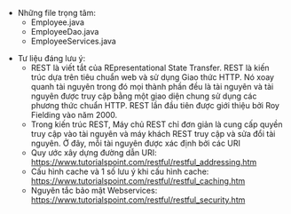 - Những file trọng tâm: 
  + Employee.java
  + EmployeeDao.java
  + EmployeeServices.java

* Tư liệu đáng lưu ý:
  + REST là viết tắt của REpresentational State Transfer. REST là kiến trúc dựa trên tiêu chuẩn web và sử dụng Giao thức HTTP. Nó xoay quanh tài nguyên trong đó mọi thành phần đều là tài nguyên và tài nguyên được truy cập bằng một giao diện chung sử dụng các phương thức chuẩn HTTP. REST lần đầu tiên được giới thiệu bởi Roy Fielding vào năm 2000.
  + Trong kiến trúc REST, Máy chủ REST chỉ đơn giản là cung cấp quyền truy cập vào tài nguyên và máy khách REST truy cập và sửa đổi tài nguyên. Ở đây, mỗi tài nguyên được xác định bởi các URI
  + Quy ước xây dựng đường dẫn URI: https://www.tutorialspoint.com/restful/restful_addressing.htm
  + Cấu hình cache và 1 số lưu ý khi cấu hình cache: https://www.tutorialspoint.com/restful/restful_caching.htm
  + Nguyên tắc bảo mật Webservices: https://www.tutorialspoint.com/restful/restful_security.htm
